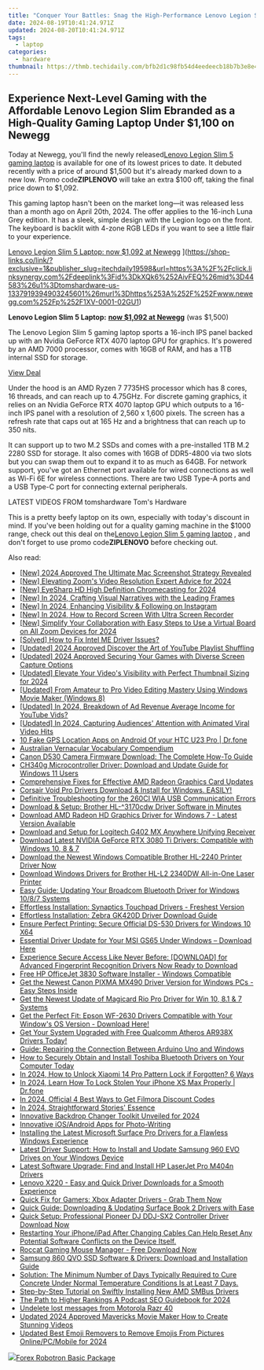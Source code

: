 ```yaml
---
title: "Conquer Your Battles: Snag the High-Performance Lenovo Legion Slim 5 for Gamers, Now Priced Below $1K on Newegg!"
date: 2024-08-19T10:41:24.971Z
updated: 2024-08-20T10:41:24.971Z
tags:
  - laptop
categories:
  - hardware
thumbnail: https://thmb.techidaily.com/bfb2d1c98fb54d4eedeecb18b7b3e8e4bf5cc53478abbe8f24c12ca82ce21258.jpg
---
```


## Experience Next-Level Gaming with the Affordable Lenovo Legion Slim Ebranded as a High-Quality Gaming Laptop Under $1,100 on Newegg

Today at Newegg, you'll find the newly released[Lenovo Legion Slim 5 gaming laptop](https://shop-links.co/link/?exclusive=1&publisher_slug=itechdaily19598&url=https%3A%2F%2Fclick.linksynergy.com%2Fdeeplink%3Fid%3DkXQk6%252AivFEQ%26mid%3D44583%26u1%3Dtomshardware-us-1058582600560434002%26murl%3Dhttps%253A%252F%252Fwww.newegg.com%252Fp%252F1XV-0001-02GU1) is available for one of its lowest prices to date. It debuted recently with a price of around $1,500 but it's already marked down to a new low. Promo code**ZIPLENOVO** will take an extra $100 off, taking the final price down to $1,092.

 This gaming laptop hasn't been on the market long—it was released less than a month ago on April 20th, 2024\. The offer applies to the 16-inch Luna Grey edition. It has a sleek, simple design with the Legion logo on the front. The keyboard is backlit with 4-zone RGB LEDs if you want to see a little flair to your experience.

[Lenovo Legion Slim 5 Laptop: now $1,092 at Newegg](https://cdn.mos.cms.futurecdn.net/Gwzx6diCau6wZ9GYQ5NP55-200-100.jpg "Lenovo Legion Slim 5 Laptop: now $1,092 at Newegg") ](https://shop-links.co/link/?exclusive=1&publisher_slug=itechdaily19598&url=https%3A%2F%2Fclick.linksynergy.com%2Fdeeplink%3Fid%3DkXQk6%252AivFEQ%26mid%3D44583%26u1%3Dtomshardware-us-1337919394903245601%26murl%3Dhttps%253A%252F%252Fwww.newegg.com%252Fp%252F1XV-0001-02GU1)

**Lenovo Legion Slim 5 Laptop:** [**now $1,092 at Newegg**](https://shop-links.co/link/?exclusive=1&publisher_slug=itechdaily19598&url=https%3A%2F%2Fclick.linksynergy.com%2Fdeeplink%3Fid%3DkXQk6%252AivFEQ%26mid%3D44583%26u1%3Dtomshardware-us-4675625138444726158%26murl%3Dhttps%253A%252F%252Fwww.newegg.com%252Fp%252F1XV-0001-02GU1) (was $1,500)  
  
 The Lenovo Legion Slim 5 gaming laptop sports a 16-inch IPS panel backed up with an Nvidia GeForce RTX 4070 laptop GPU for graphics. It's powered by an AMD 7000 processor, comes with 16GB of RAM, and has a 1TB internal SSD for storage.

[View Deal](https://shop-links.co/link/?exclusive=1&publisher_slug=itechdaily19598&url=https%3A%2F%2Fclick.linksynergy.com%2Fdeeplink%3Fid%3DkXQk6%252AivFEQ%26mid%3D44583%26u1%3Dtomshardware-us-1337919394903245601%26murl%3Dhttps%253A%252F%252Fwww.newegg.com%252Fp%252F1XV-0001-02GU1)

 Under the hood is an AMD Ryzen 7 7735HS processor which has 8 cores, 16 threads, and can reach up to 4.75GHz. For discrete gaming graphics, it relies on an Nvidia GeForce RTX 4070 laptop GPU which outputs to a 16-inch IPS panel with a resolution of 2,560 x 1,600 pixels. The screen has a refresh rate that caps out at 165 Hz and a brightness that can reach up to 350 nits.

 It can support up to two M.2 SSDs and comes with a pre-installed 1TB M.2 2280 SSD for storage. It also comes with 16GB of DDR5-4800 via two slots but you can swap them out to expand it to as much as 64GB. For network support, you've got an Ethernet port available for wired connections as well as Wi-Fi 6E for wireless connections. There are two USB Type-A ports and a USB Type-C port for connecting external peripherals.

 LATEST VIDEOS FROM tomshardware Tom's Hardware

 This is a pretty beefy laptop on its own, especially with today's discount in mind. If you've been holding out for a quality gaming machine in the $1000 range, check out this deal on the[Lenovo Legion Slim 5 gaming laptop](https://shop-links.co/link/?exclusive=1&publisher_slug=itechdaily19598&url=https%3A%2F%2Fclick.linksynergy.com%2Fdeeplink%3Fid%3DkXQk6%252AivFEQ%26mid%3D44583%26u1%3Dtomshardware-us-1058582600560434002%26murl%3Dhttps%253A%252F%252Fwww.newegg.com%252Fp%252F1XV-0001-02GU1) , and don't forget to use promo code**ZIPLENOVO** before checking out.

<ins class="adsbygoogle"
     style="display:block"
     data-ad-format="autorelaxed"
     data-ad-client="ca-pub-7571918770474297"
     data-ad-slot="1223367746"></ins>



<ins class="adsbygoogle"
     style="display:block"
     data-ad-client="ca-pub-7571918770474297"
     data-ad-slot="8358498916"
     data-ad-format="auto"
     data-full-width-responsive="true"></ins>

<span class="atpl-alsoreadstyle">Also read:</span>
<div><ul>
<li><a href="https://screen-sharing-recording.techidaily.com/new-2024-approved-the-ultimate-mac-screenshot-strategy-revealed/"><u>[New] 2024 Approved  The Ultimate Mac Screenshot Strategy Revealed</u></a></li>
<li><a href="https://vp-tips.techidaily.com/new-elevating-zooms-video-resolution-expert-advice-for-2024/"><u>[New] Elevating Zoom's Video Resolution  Expert Advice for 2024</u></a></li>
<li><a href="https://desktop-recording.techidaily.com/new-eyesharp-hd-high-definition-chromecasting-for-2024/"><u>[New] EyeSharp HD  High Definition Chromecasting for 2024</u></a></li>
<li><a href="https://fox-info.techidaily.com/new-in-2024-crafting-visual-narratives-with-the-leading-frames/"><u>[New] In 2024, Crafting Visual Narratives with the Leading Frames</u></a></li>
<li><a href="https://instagram-video-recordings.techidaily.com/new-in-2024-enhancing-visibility-and-following-on-instagram/"><u>[New] In 2024, Enhancing Visibility & Following on Instagram</u></a></li>
<li><a href="https://digital-screen-recording.techidaily.com/new-in-2024-how-to-record-screen-with-ultra-screen-recorder/"><u>[New] In 2024, How to Record Screen With Ultra Screen Recorder</u></a></li>
<li><a href="https://video-capture.techidaily.com/new-simplify-your-collaboration-with-easy-steps-to-use-a-virtual-board-on-all-zoom-devices-for-2024/"><u>[New] Simplify Your Collaboration with Easy Steps to Use a Virtual Board on All Zoom Devices for 2024</u></a></li>
<li><a href="https://driver-error.techidaily.com/solved-how-to-fix-intel-me-driver-issues/"><u>[Solved] How to Fix Intel ME Driver Issues?</u></a></li>
<li><a href="https://youtube-sure.techidaily.com/ed-2024-approved-discover-the-art-of-youtube-playlist-shuffling/"><u>[Updated] 2024 Approved  Discover the Art of YouTube Playlist Shuffling</u></a></li>
<li><a href="https://digital-screen-recording.techidaily.com/updated-2024-approved-securing-your-games-with-diverse-screen-capture-options/"><u>[Updated] 2024 Approved  Securing Your Games with Diverse Screen Capture Options</u></a></li>
<li><a href="https://facebook-video-share.techidaily.com/updated-elevate-your-videos-visibility-with-perfect-thumbnail-sizing-for-2024/"><u>[Updated] Elevate Your Video's Visibility with Perfect Thumbnail Sizing for 2024</u></a></li>
<li><a href="https://some-techniques.techidaily.com/updated-from-amateur-to-pro-video-editing-mastery-using-windows-movie-maker-windows-8/"><u>[Updated] From Amateur to Pro  Video Editing Mastery Using Windows Movie Maker (Windows 8)</u></a></li>
<li><a href="https://facebook-video-share.techidaily.com/updated-in-2024-breakdown-of-ad-revenue-average-income-for-youtube-vids/"><u>[Updated] In 2024, Breakdown of Ad Revenue  Average Income for YouTube Vids?</u></a></li>
<li><a href="https://tiktok-videos.techidaily.com/updated-in-2024-capturing-audiences-attention-with-animated-viral-video-hits/"><u>[Updated] In 2024, Capturing Audiences' Attention with Animated Viral Video Hits</u></a></li>
<li><a href="https://android-location.techidaily.com/10-fake-gps-location-apps-on-android-of-your-htc-u23-pro-drfone-by-drfone-virtual/"><u>10 Fake GPS Location Apps on Android Of your HTC U23 Pro | Dr.fone</u></a></li>
<li><a href="https://mondly-stories.techidaily.com/australian-vernacular-vocabulary-compendium/"><u>Australian Vernacular Vocabulary Compendium</u></a></li>
<li><a href="https://hardware-help.techidaily.com/canon-d530-camera-firmware-download-the-complete-how-to-guide/"><u>Canon D530 Camera Firmware Download: The Complete How-To Guide</u></a></li>
<li><a href="https://hardware-help.techidaily.com/ch340g-microcontroller-driver-download-and-update-guide-for-windows-11-users/"><u>CH340g Microcontroller Driver: Download and Update Guide for Windows 11 Users</u></a></li>
<li><a href="https://hardware-updates.techidaily.com/comprehensive-fixes-for-effective-amd-radeon-graphics-card-updates/"><u>Comprehensive Fixes for Effective AMD Radeon Graphics Card Updates</u></a></li>
<li><a href="https://hardware-help.techidaily.com/corsair-void-pro-drivers-download-and-install-for-windows-easily/"><u>Corsair Void Pro Drivers Download & Install for Windows. EASILY!</u></a></li>
<li><a href="https://hardware-help.techidaily.com/definitive-troubleshooting-for-the-260ci-wia-usb-communication-errors/"><u>Definitive Troubleshooting for the 260CI WIA USB Communication Errors</u></a></li>
<li><a href="https://hardware-help.techidaily.com/1722968416950-download-and-setup-brother-hl-3170cdw-driver-software-in-minutes/"><u>Download & Setup: Brother HL-^3170cdw Driver Software in Minutes</u></a></li>
<li><a href="https://hardware-help.techidaily.com/1722974925461-download-amd-radeon-hd-graphics-driver-for-windows-7-latest-version-available/"><u>Download AMD Radeon HD Graphics Driver for Windows 7 - Latest Version Available</u></a></li>
<li><a href="https://hardware-help.techidaily.com/download-and-setup-for-logitech-g402-mx-anywhere-unifying-receiver/"><u>Download and Setup for Logitech G402 MX Anywhere Unifying Receiver</u></a></li>
<li><a href="https://hardware-help.techidaily.com/download-latest-nvidia-geforce-rtx-3080-ti-drivers-compatible-with-windows-10-8-and-7/"><u>Download Latest NVIDIA GeForce RTX 3080 Ti Drivers: Compatible with Windows 10, 8 & 7</u></a></li>
<li><a href="https://hardware-help.techidaily.com/1722978271908-download-the-newest-windows-compatible-brother-hl-2240-printer-driver-now/"><u>Download the Newest Windows Compatible Brother HL-2240 Printer Driver Now</u></a></li>
<li><a href="https://hardware-help.techidaily.com/download-windows-drivers-for-brother-hl-l2-2340dw-all-in-one-laser-printer/"><u>Download Windows Drivers for Brother HL-L2 2340DW All-in-One Laser Printer</u></a></li>
<li><a href="https://hardware-help.techidaily.com/easy-guide-updating-your-broadcom-bluetooth-driver-for-windows-1087-systems/"><u>Easy Guide: Updating Your Broadcom Bluetooth Driver for Windows 10/8/7 Systems</u></a></li>
<li><a href="https://hardware-help.techidaily.com/effortless-installation-synaptics-touchpad-drivers-freshest-version/"><u>Effortless Installation: Synaptics Touchpad Drivers - Freshest Version</u></a></li>
<li><a href="https://hardware-help.techidaily.com/effortless-installation-zebra-gk420d-driver-download-guide/"><u>Effortless Installation: Zebra GK420D Driver Download Guide</u></a></li>
<li><a href="https://hardware-help.techidaily.com/ensure-perfect-printing-secure-official-ds-530-drivers-for-windows-10-x64/"><u>Ensure Perfect Printing: Secure Official DS-530 Drivers for Windows 10 X64</u></a></li>
<li><a href="https://hardware-help.techidaily.com/1722973223743-essential-driver-update-for-your-msi-gs65-under-windows-download-here/"><u>Essential Driver Update for Your MSI GS65 Under Windows – Download Here</u></a></li>
<li><a href="https://hardware-help.techidaily.com/experience-secure-access-like-never-before-download-for-advanced-fingerprint-recognition-drivers-now-ready-to-download/"><u>Experience Secure Access Like Never Before: [DOWNLOAD] for Advanced Fingerprint Recognition Drivers Now Ready to Download</u></a></li>
<li><a href="https://hardware-help.techidaily.com/free-hp-officejet-3830-software-installer-windows-compatible/"><u>Free HP OfficeJet 3830 Software Installer - Windows Compatible</u></a></li>
<li><a href="https://hardware-help.techidaily.com/get-the-newest-canon-pixma-mx490-driver-version-for-windows-pcs-easy-steps-inside/"><u>Get the Newest Canon PIXMA MX490 Driver Version for Windows PCs - Easy Steps Inside</u></a></li>
<li><a href="https://hardware-help.techidaily.com/get-the-newest-update-of-magicard-rio-pro-driver-for-win-10-81-and-7-systems/"><u>Get the Newest Update of Magicard Rio Pro Driver for Win 10, 8.1 & 7 Systems</u></a></li>
<li><a href="https://hardware-help.techidaily.com/1722973953441-get-the-perfect-fit-epson-wf-2630-drivers-compatible-with-your-windows-os-version-download-here/"><u>Get the Perfect Fit: Epson WF-2630 Drivers Compatible with Your Window's OS Version - Download Here!</u></a></li>
<li><a href="https://hardware-help.techidaily.com/1722963676712-get-your-system-upgraded-with-free-qualcomm-atheros-ar938x-drivers-today/"><u>Get Your System Upgraded with Free Qualcomm Atheros AR938X Drivers Today!</u></a></li>
<li><a href="https://hardware-help.techidaily.com/guide-repairing-the-connection-between-arduino-uno-and-windows/"><u>Guide: Repairing the Connection Between Arduino Uno and Windows</u></a></li>
<li><a href="https://hardware-help.techidaily.com/1722977869949-how-to-securely-obtain-and-install-toshiba-bluetooth-drivers-on-your-computer-today/"><u>How to Securely Obtain and Install Toshiba Bluetooth Drivers on Your Computer Today</u></a></li>
<li><a href="https://unlock-android.techidaily.com/in-2024-how-to-unlock-xiaomi-14-pro-pattern-lock-if-forgotten-6-ways-by-drfone-android/"><u>In 2024, How to Unlock Xiaomi 14 Pro Pattern Lock if Forgotten? 6 Ways</u></a></li>
<li><a href="https://iphone-unlock.techidaily.com/in-2024-learn-how-to-lock-stolen-your-iphone-xs-max-properly-drfone-by-drfone-ios/"><u>In 2024, Learn How To Lock Stolen Your iPhone XS Max Properly | Dr.fone</u></a></li>
<li><a href="https://ai-vdieo-software.techidaily.com/in-2024-official-4-best-ways-to-get-filmora-discount-codes/"><u>In 2024, Official 4 Best Ways to Get Filmora Discount Codes</u></a></li>
<li><a href="https://extra-guidance.techidaily.com/in-2024-straightforward-stories-essence/"><u>In 2024, Straightforward Stories' Essence</u></a></li>
<li><a href="https://some-knowledge.techidaily.com/innovative-backdrop-changer-toolkit-unveiled-for-2024/"><u>Innovative Backdrop Changer Toolkit Unveiled for 2024</u></a></li>
<li><a href="https://fox-access.techidaily.com/innovative-iosandroid-apps-for-photo-writing/"><u>Innovative iOS/Android Apps for Photo-Writing</u></a></li>
<li><a href="https://hardware-help.techidaily.com/installing-the-latest-microsoft-surface-pro-drivers-for-a-flawless-windows-experience/"><u>Installing the Latest Microsoft Surface Pro Drivers for a Flawless Windows Experience</u></a></li>
<li><a href="https://hardware-help.techidaily.com/latest-driver-support-how-to-install-and-update-samsung-960-evo-drives-on-your-windows-device/"><u>Latest Driver Support: How to Install and Update Samsung 960 EVO Drives on Your Windows Device</u></a></li>
<li><a href="https://hardware-help.techidaily.com/latest-software-upgrade-find-and-install-hp-laserjet-pro-m404n-drivers/"><u>Latest Software Upgrade: Find and Install HP LaserJet Pro M404n Drivers</u></a></li>
<li><a href="https://hardware-help.techidaily.com/lenovo-x220-easy-and-quick-driver-downloads-for-a-smooth-experience/"><u>Lenovo X220 - Easy and Quick Driver Downloads for a Smooth Experience</u></a></li>
<li><a href="https://hardware-help.techidaily.com/1722971580328-quick-fix-for-gamers-xbox-adapter-drivers-grab-them-now/"><u>Quick Fix for Gamers: Xbox Adapter Drivers - Grab Them Now</u></a></li>
<li><a href="https://hardware-help.techidaily.com/quick-guide-downloading-and-updating-surface-book-2-drivers-with-ease/"><u>Quick Guide: Downloading & Updating Surface Book 2 Drivers with Ease</u></a></li>
<li><a href="https://hardware-help.techidaily.com/quick-setup-professional-pioneer-dj-ddj-sx2-controller-driver-download-now/"><u>Quick Setup: Professional Pioneer DJ DDJ-SX2 Controller Driver Download Now</u></a></li>
<li><a href="https://hardware-help.techidaily.com/restarting-your-iphoneipad-after-changing-cables-can-help-reset-any-potential-software-conflicts-on-the-device-itself/"><u>Restarting Your iPhone/iPad After Changing Cables Can Help Reset Any Potential Software Conflicts on the Device Itself.</u></a></li>
<li><a href="https://hardware-help.techidaily.com/1722968636573-roccat-gaming-mouse-manager-free-download-now/"><u>Roccat Gaming Mouse Manager - Free Download Now</u></a></li>
<li><a href="https://hardware-help.techidaily.com/samsung-860-qvo-ssd-software-and-drivers-download-and-installation-guide/"><u>Samsung 860 QVO SSD Software & Drivers: Download and Installation Guide</u></a></li>
<li><a href="https://hardware-help.techidaily.com/1722976202787-solution-the-minimum-number-of-days-typically-required-to-cure-concrete-under-normal-temperature-conditions-is-at-least-7-days/"><u>Solution: The Minimum Number of Days Typically Required to Cure Concrete Under Normal Temperature Conditions Is at Least 7 Days.</u></a></li>
<li><a href="https://hardware-help.techidaily.com/step-by-step-tutorial-on-swiftly-installing-new-amd-smbus-drivers/"><u>Step-by-Step Tutorial on Swiftly Installing New AMD SMBus Drivers</u></a></li>
<li><a href="https://some-approaches.techidaily.com/the-path-to-higher-rankings-a-podcast-seo-guidebook-for-2024/"><u>The Path to Higher Rankings  A Podcast SEO Guidebook for 2024</u></a></li>
<li><a href="https://techidaily.com/undelete-lost-messages-from-motorola-razr-40-by-fonelab-android-recover-messages/"><u>Undelete lost messages from Motorola Razr 40</u></a></li>
<li><a href="https://video-content-creator.techidaily.com/updated-2024-approved-mavericks-movie-maker-how-to-create-stunning-videos/"><u>Updated 2024 Approved Mavericks Movie Maker How to Create Stunning Videos</u></a></li>
<li><a href="https://meme-emoji.techidaily.com/updated-best-emoji-removers-to-remove-emojis-from-pictures-onlinepcmobile-for-2024/"><u>Updated Best Emoji Removers to Remove Emojis From Pictures Online/PC/Mobile for 2024</u></a></li>
</ul></div>

<!-- affiliate ads begin -->
<a href="https://secure.2checkout.com/order/checkout.php?PRODS=4726960&QTY=1&AFFILIATE=108875&CART=1"><img src="https://secure.avangate.com/images/merchant/5f4f7141b65a730b4efb0e0d51f63e94/products/forexrobotronbox.gif" border="0">Forex Robotron Basic Package</a>
<!-- affiliate ads end -->